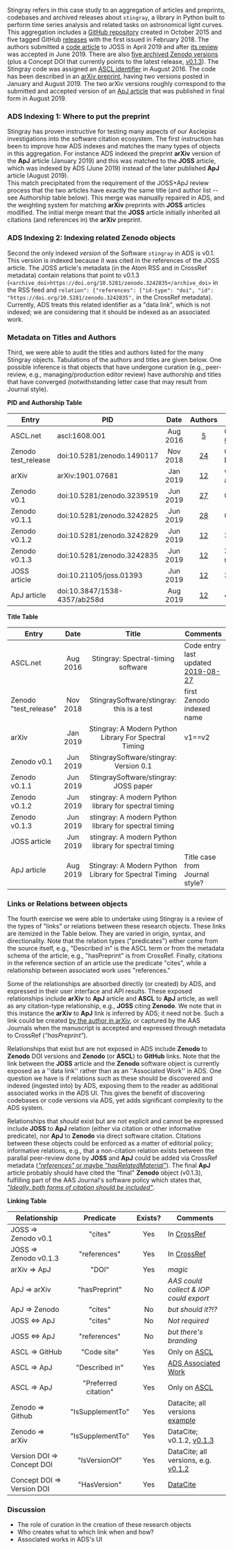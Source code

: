 
Stingray refers in this case study to an aggregation of articles and preprints, codebases and archived releases about `stingray`, a library in Python built to perform time series analysis and related tasks on astronomical light curves.
This aggregation includes
a [GitHub repository](https://github.com/StingraySoftware/stingray) created in October 2015 and
five tagged GitHub [releases](https://github.com/StingraySoftware/stingray/releases) with the first issued in February 2018. 
The authors submitted a [code article](https://doi.org/10.21105/joss.01393) to JOSS in April 2019 and after [its review](https://github.com/openjournals/joss-reviews/issues/1393) was accepted in June 2019.
There are also [five archived Zenodo versions](https://doi.org/10.5281/zenodo.1490116) (plus a Concept DOI that currently points to the latest release, [v0.1.3](https://doi.org/10.5281/zenodo.3242835)).
The Stingray code was assigned an [ASCL identifier](http://ascl.net/1608.001) in August 2016.
The code has been described in an [arXiv preprint](https://arxiv.org/abs/1901.07681), having two versions posted in January and August 2019. 
The two arXiv versions roughly correspond to the submitted and accepted version of an [ApJ article](https://doi.org/10.3847/1538-4357/ab258d) that was published in final form in August 2019. 

### ADS Indexing 1: Where to put the preprint
Stingray has proven instructive for testing many aspects of our Asclepias investigations into the software citation ecosystem. 
The first instruction has been to improve how ADS indexes and matches the many types of objects in this aggregation. 
For instance ADS indexed the preprint **arXiv** version of the **ApJ** article (January 2019) and this was matched to the **JOSS** article, which was indexed by ADS (June 2019) instead of the later published **ApJ** article (August 2019).  
This match precipitated from the requirement of the JOSS+ApJ review process that the two articles have exactly the same title (and author list -- see Authorship table below).
This merge was manually repaired in ADS, and the weighting system for matching **arXiv** preprints with **JOSS** articles modified.
The initial merge meant that the **JOSS** article initially inherited all citations (and references in) the **arXiv** preprint.

### ADS Indexing 2: Indexing related Zenodo objects
Second the only indexed *version* of the Software `stingray` in ADS is v0.1.
This version is indexed because it was cited in the references of the JOSS article. 
The JOSS article's metadata (in the Atom RSS and in CrossRef metadata) contain relations that point to v0.1.3 (`<archive_doi>https://doi.org/10.5281/zenodo.3242835</archive_doi>` in the RSS feed and `relation": {"references": ["id-type": "doi", "id": "https://doi.org/10.5281/zenodo.3242835",` in the CrossRef metadata).
Currently, ADS treats this related identifier as a "data link", which is not indexed; 
we are considering that it should be indexed as an associated work.

### Metadata on Titles and Authors
Third, we were able to audit the titles and authors listed for the many Stingray objects. 
Tabulations of the authors and titles are given below. 
One possible inference is that objects that have undergone curation (e.g., peer-review, e.g., managing/production editor review) have authorship and titles that have converged (notwithstanding letter case that may result from Journal style).


**PID and Authorship Table**

| Entry  | PID | Date |  Authors | Comments |
| ----------- | --- | :------: | :---: | -------------------|
ASCL.net | ascl:1608.001 | Aug 2016 | [5](https://web.archive.org/web/20190925160413/http://ascl.net/1608.001) | Code entry last updated [2019-08-27](http://ascl.net/phpBB3/viewtopic.php?t=34066)
Zenodo test_release | doi:10.5281/zenodo.1490117 | Nov 2018 | [24](https://doi.org/10.5281/zenodo.1490117) | Concept DOI:10.5281/zenodo.1490116 
arXiv | arXiv:1901.07681 | Jan 2019 | [12](https://arxiv.org/abs/1901.07681) | v1==v2; ~sameAs submitted & accepted to ApJ
Zenodo v0.1 | doi:10.5281/zenodo.3239519 | Jun 2019 | [27](https://doi.org/10.5281/zenodo.3239519) | 0 ORCIDs
Zenodo v0.1.1 | doi:10.5281/zenodo.3242825 | Jun 2019 | [28](https://doi.org/10.5281/zenodo.3242825) | 0 ORCIDs; JOSS submission
Zenodo v0.1.2 | doi:10.5281/zenodo.3242829 | Jun 2019 | [12](https://doi.org/10.5281/zenodo.3242829) | 3 ORCIDs
Zenodo v0.1.3 | doi:10.5281/zenodo.3242835 | Jun 2019 | [12](https://doi.org/10.5281/zenodo.3242835) | 3 ORCIDs; at close of JOSS review
JOSS article | doi:10.21105/joss.01393 | Jun 2019 | [12](https://doi.org/10.21105/joss.01393) | 3 ORCIDs
ApJ article | doi:10.3847/1538-4357/ab258d | Aug 2019 | [12](https://doi.org/10.3847/1538-4357/ab258d) | 4 ORCIDs; accepted May 2019

**Title Table**

| Entry  | Date |  Title | Comments |
| ----------- | :------: | :---: | -------------------|
ASCL.net | Aug 2016 | Stingray: Spectral-timing software | Code entry last updated [2019-08-27](http://ascl.net/phpBB3/viewtopic.php?t=34066)
Zenodo "test_release" | Nov 2018 | StingraySoftware/stingray: this is a test | first Zenodo indexed name
arXiv | Jan 2019 | Stingray: A Modern Python Library For Spectral Timing | v1==v2
Zenodo v0.1 | Jun 2019 | StingraySoftware/stingray: Version 0.1 | 
Zenodo v0.1.1 | Jun 2019 | StingraySoftware/stingray: JOSS paper | 
Zenodo v0.1.2 | Jun 2019 | stingray: A modern Python library for spectral timing | 
Zenodo v0.1.3 | Jun 2019 | stingray: A modern Python library for spectral timing | 
JOSS article | Jun 2019 | stingray: A modern Python library for spectral timing | 
ApJ article | Aug 2019 | Stingray: A Modern Python Library for Spectral Timing | Title case from Journal style?


### Links or Relations between objects
The fourth exercise we were able to undertake using Stingray is a review of the types of "links" or relations between these research objects.
These links are itemized in the Table below.
They are varied in origin, syntax, and directionality. 
Note that the relation types ("predicates") either come from the source itself, e.g., "Described in" is the ASCL term or from the metadata schema of the article, e.g., "hasPreprint" is from CrossRef. 
Finally, citations in the reference section of an article use the predicate "cites", while a relationship between associated work uses "references."

Some of the relationships are absorbed directly (or created) by ADS, and expressed in their user interface and API results.
These exposed relationships include **arXiv** to **ApJ** article and **ASCL** to **ApJ** article, as well as any citation-type relationship, e.g., **JOSS** citing **Zenodo**.
We note that in this instance the **arXiv** to **ApJ** link is inferred by ADS; it need not be. 
Such a link could be created [by the author in arXiv](https://arxiv.org/help/jref), or captured by the AAS Journals when the manuscript is accepted and expressed through metadata to CrossRef (*"hasPreprint"*).

Relationships that exist but are not exposed in ADS include **Zenodo** to **Zenodo** DOI versions and **Zenodo** (or **ASCL**) to **GitHub** links.
Note that the link between the **JOSS** article and the **Zenodo** software object is currently exposed as a ''data link'' rather than as an ''Associated Work'' in ADS.
One question we have is if relations such as these should be discovered and indexed (ingested into) by ADS, exposing them to the reader as additional associated works in the ADS UI. 
This gives the benefit of discovering codebases or code versions via ADS, yet adds significant complexity to the ADS system.

Relationships that *should* exist but are not explicit and cannot be expressed include **JOSS** to **ApJ** relation (either via citation or other informative predicate), nor **ApJ** to **Zenodo** via direct software citation. 
Citations between these objects could be enforced as a matter of editorial policy; informative relations, e.g., that a non-citation relation exists between the parallal peer-review done by **JOSS** and **ApJ** could be added via CrossRef metadata ([*"references"* or maybe *"hasRelatedMaterial"*](https://support.crossref.org/hc/en-us/articles/214357426-Relationships-between-DOIs-and-other-objects)). 
The final **ApJ** article probably should have cited the "final" **Zenodo** object (v0.1.3), fulfilling part of the AAS Journal's software policy which states that, [*"Ideally, both forms of citation should be included"*](https://journals.aas.org/policy-statement-on-software/).  


**Linking Table**

Relationship | Predicate | Exists? | Comments 
--- | :-: | :-: | ---
JOSS => Zenodo v0.1 | "cites" | Yes | In [CrossRef](https://api.crossref.org/v1/works/10.21105/joss.01393)
JOSS => Zenodo v0.1.3 | "references" | Yes | In [CrossRef](https://api.crossref.org/v1/works/10.21105/joss.01393)
arXiv => ApJ | "DOI" | Yes | *magic* 
ApJ => arXiv | "hasPreprint" | No | *AAS could collect & IOP could export*
ApJ => Zenodo | "cites" | No | *but should it?!?*
JOSS <=> ApJ | "cites" | No | *Not required*
JOSS <=> ApJ | "references" | No | *but there's branding* 
ASCL => GitHub | "Code site" | Yes | Only on [ASCL](https://web.archive.org/web/20190925160413/http://ascl.net/1608.001)
ASCL => ApJ | "Described in" | Yes | [ADS Associated Work](https://ui.adsabs.harvard.edu/abs/2019ApJ...881...39H/abstract)
ASCL => ApJ | "Preferred citation" | Yes | Only on [ASCL](https://web.archive.org/web/20190925160413/http://ascl.net/1608.001)
Zenodo => Github | "IsSupplementTo" | Yes | Datacite; all versions [example](https://api.datacite.org/dois/application/vnd.datacite.datacite+json/10.5281/zenodo.1490117)
Zenodo => arXiv | "IsSupplementTo" | Yes | DataCite; v0.1.2, [v0.1.3](https://api.datacite.org/dois/application/vnd.datacite.datacite+json/10.5281/zenodo.3242835)
Version DOI => Concept DOI | "IsVersionOf" | Yes | DataCite; all versions, e.g. [v0.1.2](https://api.datacite.org/dois/application/vnd.datacite.datacite+json/10.5281/zenodo.3242829)
Concept DOI => Version DOI | "HasVersion" | Yes | [DataCite](https://api.datacite.org/dois/application/vnd.datacite.datacite+json/10.5281/zenodo.1490116)

### Discussion

 * The role of curation in the creation of these research objects
 * Who creates what to which link when and how?
 * Associated works in ADS's UI


